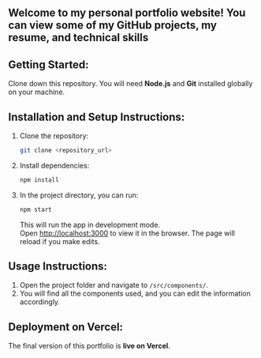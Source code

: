  

## Welcome to my personal portfolio website! You can view some of my GitHub projects, my resume, and technical skills

## Getting Started:  
Clone down this repository. You will need **Node.js** and **Git** installed globally on your machine.  

## Installation and Setup Instructions:  

1. Clone the repository:  
   ```bash
   git clone <repository_url>
   ```  
2. Install dependencies:  
   ```bash
   npm install
   ```  
3. In the project directory, you can run:  
   ```bash
   npm start
   ```  
   This will run the app in development mode.  
   Open [http://localhost:3000](http://localhost:3000) to view it in the browser. The page will reload if you make edits.  

## Usage Instructions:  
1. Open the project folder and navigate to `/src/components/`.  
2. You will find all the components used, and you can edit the information accordingly.  

## Deployment on Vercel:  
The final version of this portfolio is **live on Vercel**.  
